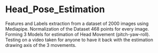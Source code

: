# Head_Pose_Estimation
Features and Labels extraction from a dataset of 2000 images using Mediapipe. Normalization of the Dataset 468 points for every image. Forming 3 Models for estimation of Head Movement (pitch-yaw-roll). Testing on a video taken for anyone to have it back with the estimation drawing axis of the 3 movements.
